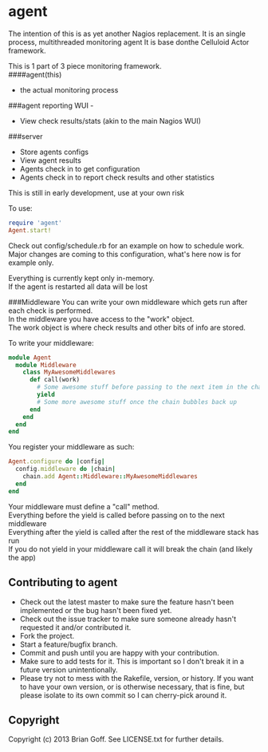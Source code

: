 # agent

The intention of this is as yet another Nagios replacement.
It is an single process, multithreaded monitoring agent
It is base donthe Celluloid Actor framework.

This is 1 part of 3 piece monitoring framework.<br>
####agent(this)
 - the actual monitoring process

###agent reporting WUI -
 - View check results/stats (akin to the main Nagios WUI)

###server
 - Store agents configs
 - View agent results
 - Agents check in to get configuration
 - Agents check in to report check results and other statistics

This is still in early development, use at your own risk

To use:
```ruby
require 'agent'
Agent.start!
```
Check out config/schedule.rb for an example on how to schedule work.<br />
Major changes are coming to this configuration, what's here now is for example only.

Everything is currently kept only in-memory.<br>
If the agent is restarted all data will be lost<br>


###Middleware
You can write your own middleware which gets run after each check is performed.<br>
In the middleware you have access to the "work" object.<br>
The work object is where check results and other bits of info are stored.

To write your middleware:
```ruby
module Agent
  module Middleware
    class MyAwesomeMiddlewares
      def call(work)
        # Some awesome stuff before passing to the next item in the chain
        yield
        # Some more awesome stuff once the chain bubbles back up
      end
    end
  end
end
```
You register your middleware as such:
```ruby
Agent.configure do |config|
  config.middleware do |chain|
    chain.add Agent::Middleware::MyAwesomeMiddlewares
  end
end
```
Your middleware must define a "call" method.<br>
Everything before the yield is called before passing on to the next middleware<br>
Everything after the yield is called after the rest of the middleware stack has run<br>
If you do not yield in your middleware call it will break the chain (and likely the app)

## Contributing to agent

* Check out the latest master to make sure the feature hasn't been implemented or the bug hasn't been fixed yet.
* Check out the issue tracker to make sure someone already hasn't requested it and/or contributed it.
* Fork the project.
* Start a feature/bugfix branch.
* Commit and push until you are happy with your contribution.
* Make sure to add tests for it. This is important so I don't break it in a future version unintentionally.
* Please try not to mess with the Rakefile, version, or history. If you want to have your own version, or is otherwise necessary, that is fine, but please isolate to its own commit so I can cherry-pick around it.

## Copyright

Copyright (c) 2013 Brian Goff. See LICENSE.txt for
further details.


